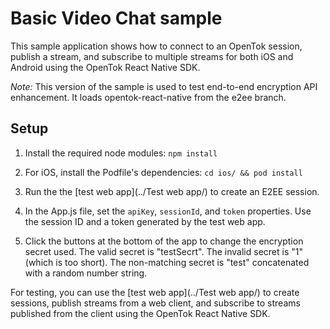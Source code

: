# Basic Video Chat sample

This sample application shows how to connect to an OpenTok session, publish a stream, and subscribe to multiple streams for both iOS and Android using the OpenTok React Native SDK.

*Note:* This version of the sample is used to test end-to-end encryption API enhancement. It loads opentok-react-native from the e2ee branch. 

## Setup

1. Install the required node modules: `npm install`

2. For iOS, install the Podfile's dependencies: `cd ios/ && pod install`

3. Run the the [test web app](../Test web app/) to create an E2EE session.

4. In the App.js file, set the `apiKey`, `sessionId`, and `token` properties. Use the session ID and a token generated by the test web app.

5. Click the buttons at the bottom of the app to change the encryption secret used. The valid secret is "testSecrt". The invalid secret is "1" (which is too short). The non-matching secret is "test" concatenated with a random number string.

For testing, you can use the [test web app](../Test web app/) to create sessions, publish streams from a web client, and subscribe to streams published from the client using the OpenTok React Native SDK.
